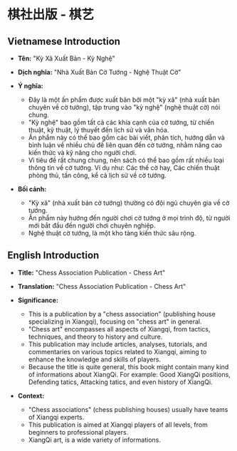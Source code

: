 # 棋社出版 - 棋艺

## Vietnamese Introduction

* **Tên:** "Kỳ Xã Xuất Bản - Kỳ Nghệ"
* **Dịch nghĩa:** "Nhà Xuất Bản Cờ Tướng - Nghệ Thuật Cờ"
* **Ý nghĩa:**

    * Đây là một ấn phẩm được xuất bản bởi một "kỳ xã" (nhà xuất bản chuyên về cờ tướng), tập trung vào "kỳ nghệ" (nghệ thuật cờ) nói chung.
    * "Kỳ nghệ" bao gồm tất cả các khía cạnh của cờ tướng, từ chiến thuật, kỹ thuật, lý thuyết đến lịch sử và văn hóa.
    * Ấn phẩm này có thể bao gồm các bài viết, phân tích, hướng dẫn và bình luận về nhiều chủ đề liên quan đến cờ tướng, nhằm nâng cao kiến thức và kỹ năng cho người chơi.
    * Vì tiêu đề rất chung chung, nên sách có thể bao gồm rất nhiều loại thông tin về cờ tướng. Ví dụ như: Các thế cờ hay, Các chiến thuật phòng thủ, tấn công, kể cả lịch sử về cờ tướng.
* **Bối cảnh:**

    * "Kỳ xã" (nhà xuất bản cờ tướng) thường có đội ngũ chuyên gia về cờ tướng.
    * Ấn phẩm này hướng đến người chơi cờ tướng ở mọi trình độ, từ người mới bắt đầu đến người chơi chuyên nghiệp.
    * Nghệ thuật cờ tướng, là một kho tàng kiến thức sâu rộng.

## English Introduction

* **Title:** "Chess Association Publication - Chess Art"
* **Translation:** "Chess Association Publication - Chess Art"
* **Significance:**

    * This is a publication by a "chess association" (publishing house specializing in Xiangqi), focusing on "chess art" in general.
    * "Chess art" encompasses all aspects of Xiangqi, from tactics, techniques, and theory to history and culture.
    * This publication may include articles, analyses, tutorials, and commentaries on various topics related to Xiangqi, aiming to enhance the knowledge and skills of players.
    * Because the title is quite general, this book might contain many kind of informations about XiangQi. For example: Good XiangQi positions, Defending tatics, Attacking tatics, and even history of XiangQi.
* **Context:**

    * "Chess associations" (chess publishing houses) usually have teams of Xiangqi experts.
    * This publication is aimed at Xiangqi players of all levels, from beginners to professional players.
    * XiangQi art, is a wide variety of informations.